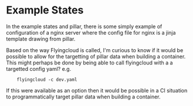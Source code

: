 Example States
==============

In the example states and pillar, there is some simply example of configuration of a nginx server where the config file for nginx is a jinja template drawing from pillar.

Based on the way Flyingcloud is called, I'm curious to know if it would be possible to allow for the targetting of pillar data when building a container. This might perhaps be done by being able to call flyingcloud with a a targetted config yaml? e.g.

        flyingcloud -c dev.yaml

If this were available as an option then it would be possible in a CI situation to programmatically target pillar data when building a container.